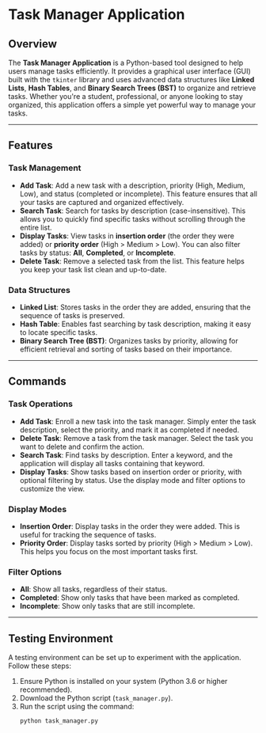 # Task Manager Application

## Overview
The **Task Manager Application** is a Python-based tool designed to help users manage tasks efficiently. It provides a graphical user interface (GUI) built with the `tkinter` library and uses advanced data structures like **Linked Lists**, **Hash Tables**, and **Binary Search Trees (BST)** to organize and retrieve tasks. Whether you're a student, professional, or anyone looking to stay organized, this application offers a simple yet powerful way to manage your tasks.

---

## Features
### Task Management
- **Add Task**: Add a new task with a description, priority (High, Medium, Low), and status (completed or incomplete). This feature ensures that all your tasks are captured and organized effectively.
- **Search Task**: Search for tasks by description (case-insensitive). This allows you to quickly find specific tasks without scrolling through the entire list.
- **Display Tasks**: View tasks in **insertion order** (the order they were added) or **priority order** (High > Medium > Low). You can also filter tasks by status: **All**, **Completed**, or **Incomplete**.
- **Delete Task**: Remove a selected task from the list. This feature helps you keep your task list clean and up-to-date.

### Data Structures
- **Linked List**: Stores tasks in the order they are added, ensuring that the sequence of tasks is preserved.
- **Hash Table**: Enables fast searching by task description, making it easy to locate specific tasks.
- **Binary Search Tree (BST)**: Organizes tasks by priority, allowing for efficient retrieval and sorting of tasks based on their importance.

---

## Commands
### Task Operations
- **Add Task**: Enroll a new task into the task manager. Simply enter the task description, select the priority, and mark it as completed if needed.
- **Delete Task**: Remove a task from the task manager. Select the task you want to delete and confirm the action.
- **Search Task**: Find tasks by description. Enter a keyword, and the application will display all tasks containing that keyword.
- **Display Tasks**: Show tasks based on insertion order or priority, with optional filtering by status. Use the display mode and filter options to customize the view.

### Display Modes
- **Insertion Order**: Display tasks in the order they were added. This is useful for tracking the sequence of tasks.
- **Priority Order**: Display tasks sorted by priority (High > Medium > Low). This helps you focus on the most important tasks first.

### Filter Options
- **All**: Show all tasks, regardless of their status.
- **Completed**: Show only tasks that have been marked as completed.
- **Incomplete**: Show only tasks that are still incomplete.

---

## Testing Environment
A testing environment can be set up to experiment with the application. Follow these steps:
1. Ensure Python is installed on your system (Python 3.6 or higher recommended).
2. Download the Python script (`task_manager.py`).
3. Run the script using the command:
   ```bash
   python task_manager.py